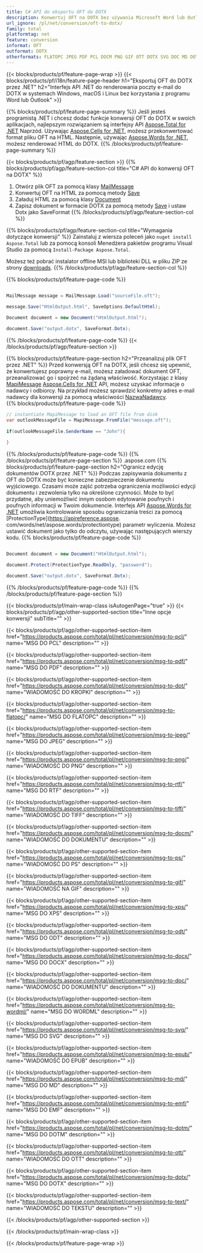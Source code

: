 ```yaml
---
title: C# API do eksportu OFT do DOTX
description: Konwertuj OFT na DOTX bez używania Microsoft Word lub Outlook na .NET
url_ignore: /pl/net/conversion/oft-to-dotx/
family: total
platformtag: net
feature: conversion
informat: OFT
outformat: DOTX
otherformats: FLATOPC JPEG PDF PCL DOCM PNG GIF OTT DOTX SVG DOC MD DOT ODT PS RTF XPS EPUB WORDML EMF DOTM TIFF DOCX TEXT
---
```

{{< blocks/products/pf/feature-page-wrap >}}
{{< blocks/products/pf/i18n/feature-page-header h1="Eksportuj OFT do DOTX przez .NET" h2="Interfejs API .NET do renderowania poczty e-mail do DOTX w systemach Windows, macOS i Linux bez korzystania z programu Word lub Outlook" >}}

{{% blocks/products/pf/feature-page-summary %}}
Jeśli jesteś programistą .NET i chcesz dodać funkcje konwersji OFT do DOTX w swoich aplikacjach, najlepszym rozwiązaniem są interfejsy API [Aspose.Total for .NET](https://products.aspose.com/total/net/) Naprzód. Używając [Aspose.Cells for .NET](https://products.aspose.com/cells/net/), możesz przekonwertować format pliku OFT na HTML. Następnie, używając [Aspose.Words for .NET](https://products.aspose.com/words/net/), możesz renderować HTML do DOTX.
{{% /blocks/products/pf/feature-page-summary  %}}

{{< blocks/products/pf/agp/feature-section >}}
{{% blocks/products/pf/agp/feature-section-col title="C# API do konwersji OFT na DOTX" %}}
1. Otwórz plik OFT za pomocą klasy [MailMessage](https://apireference.aspose.com/email/net/aspose.email/mailmessage)
2. Konwertuj OFT na HTML za pomocą metody [Save](https://apireference.aspose.com/email/net/aspose.email.mailmessage/save/methods/3)
3. Załaduj HTML za pomocą klasy [Document](https://apireference.aspose.com/words/net/aspose.words/document)
4. Zapisz dokument w formacie DOTX za pomocą metody [Save](https://apireference.aspose.com/words/net/aspose.words.document/save/methods/4) i ustaw Dotx jako SaveFormat
{{% /blocks/products/pf/agp/feature-section-col %}}

{{% blocks/products/pf/agp/feature-section-col title="Wymagania dotyczące konwersji" %}}
Zainstaluj z wiersza poleceń jako ```nuget install Aspose.Total``` lub za pomocą konsoli Menedżera pakietów programu Visual Studio za pomocą ```Install-Package Aspose.Total```.

Możesz też pobrać instalator offline MSI lub biblioteki DLL w pliku ZIP ze strony [downloads](https://downloads.aspose.com/total/net).
{{% /blocks/products/pf/agp/feature-section-col %}}

{{% blocks/products/pf/feature-page-code %}}

```cs

MailMessage message = MailMessage.Load("sourceFile.oft");
 
message.Save("HtmlOutput.html", SaveOptions.DefaultHtml);

Document document = new Document("HtmlOutput.html");

document.Save("output.dotx", SaveFormat.Dotx); 
```

{{% /blocks/products/pf/feature-page-code %}}
{{< /blocks/products/pf/agp/feature-section >}}

{{% blocks/products/pf/feature-page-section  h2="Przeanalizuj plik OFT przez .NET" %}}
Przed konwersją OFT na DOTX, jeśli chcesz się upewnić, że konwertujesz poprawny e-mail, możesz załadować dokument OFT, przeanalizować go i spojrzeć na żądaną właściwość. Korzystając z klasy [MapiMessage](https://apireference.aspose.com/email/net/aspose.email.mapi/mapimessage) [Aspose.Cells for .NET](https://products.aspose.com/cells/net/) API, możesz uzyskać informacje o nadawcy i odbiorcy. Na przykład możesz sprawdzić konkretny adres e-mail nadawcy dla konwersji za pomocą właściwości [NazwaNadawcy](https://apireference.aspose.com/email/net/aspose.email.mapi/mapimessage/properties/sendername).  
{{% blocks/products/pf/feature-page-code %}}

```cs
// instantiate MapiMessage to load an OFT file from disk
var outlookMessageFile = MapiMessage.FromFile("message.oft");
 
if(outlookMessageFile.SenderName == "John"){
    
}
```

{{% /blocks/products/pf/feature-page-code  %}}
{{% /blocks/products/pf/feature-page-section %}}
.aspose.com
{{% blocks/products/pf/feature-page-section  h2="Ogranicz edycję dokumentów DOTX przez .NET" %}}
Podczas zapisywania dokumentu z OFT do DOTX może być konieczne zabezpieczenie dokumentu wyjściowego. Czasami może zajść potrzeba ograniczenia możliwości edycji dokumentu i zezwolenia tylko na określone czynności. Może to być przydatne, aby uniemożliwić innym osobom edytowanie poufnych i poufnych informacji w Twoim dokumencie. Interfejs API [Aspose.Words for .NET](https://products.aspose.com/words/net/) umożliwia kontrolowanie sposobu ograniczania treści za pomocą [ProtectionType](https://apireference.aspose. com/words/net/aspose.words/protectiontype) parametr wyliczenia. Możesz ustawić dokument jako tylko do odczytu, używając następujących wierszy kodu. 
{{% blocks/products/pf/feature-page-code %}}

```cs

Document document = new Document("HtmlOutput.html");

document.Protect(ProtectionType.ReadOnly, "password");

document.Save("output.dotx", SaveFormat.Dotx);  
```

{{% /blocks/products/pf/feature-page-code  %}}
{{% /blocks/products/pf/feature-page-section %}}

{{< blocks/products/pf/main-wrap-class isAutogenPage="true" >}}
{{< blocks/products/pf/agp/other-supported-section title="Inne opcje konwersji" subTitle="" >}}

{{< blocks/products/pf/agp/other-supported-section-item href="https://products.aspose.com/total/pl/net/conversion/msg-to-pcl/" name="MSG DO PCL" description="" >}}

{{< blocks/products/pf/agp/other-supported-section-item href="https://products.aspose.com/total/pl/net/conversion/msg-to-pdf/" name="MSG DO PDF" description="" >}}

{{< blocks/products/pf/agp/other-supported-section-item href="https://products.aspose.com/total/pl/net/conversion/msg-to-dot/" name="WIADOMOŚĆ DO KROPKI" description="" >}}

{{< blocks/products/pf/agp/other-supported-section-item href="https://products.aspose.com/total/pl/net/conversion/msg-to-flatopc/" name="MSG DO FLATOPC" description="" >}}

{{< blocks/products/pf/agp/other-supported-section-item href="https://products.aspose.com/total/pl/net/conversion/msg-to-jpeg/" name="MSG DO JPEG" description="" >}}

{{< blocks/products/pf/agp/other-supported-section-item href="https://products.aspose.com/total/pl/net/conversion/msg-to-png/" name="WIADOMOŚĆ DO PNG" description="" >}}

{{< blocks/products/pf/agp/other-supported-section-item href="https://products.aspose.com/total/pl/net/conversion/msg-to-rtf/" name="MSG DO RTF" description="" >}}

{{< blocks/products/pf/agp/other-supported-section-item href="https://products.aspose.com/total/pl/net/conversion/msg-to-tiff/" name="WIADOMOŚĆ DO TIFF" description="" >}}

{{< blocks/products/pf/agp/other-supported-section-item href="https://products.aspose.com/total/pl/net/conversion/msg-to-docm/" name="WIADOMOŚĆ DO DOKUMENTU" description="" >}}

{{< blocks/products/pf/agp/other-supported-section-item href="https://products.aspose.com/total/pl/net/conversion/msg-to-ps/" name="WIADOMOŚĆ DO PS" description="" >}}

{{< blocks/products/pf/agp/other-supported-section-item href="https://products.aspose.com/total/pl/net/conversion/msg-to-gif/" name="WIADOMOŚĆ NA GIF" description="" >}}

{{< blocks/products/pf/agp/other-supported-section-item href="https://products.aspose.com/total/pl/net/conversion/msg-to-xps/" name="MSG DO XPS" description="" >}}

{{< blocks/products/pf/agp/other-supported-section-item href="https://products.aspose.com/total/pl/net/conversion/msg-to-odt/" name="MSG DO ODT" description="" >}}

{{< blocks/products/pf/agp/other-supported-section-item href="https://products.aspose.com/total/pl/net/conversion/msg-to-docx/" name="MSG DO DOCX" description="" >}}

{{< blocks/products/pf/agp/other-supported-section-item href="https://products.aspose.com/total/pl/net/conversion/msg-to-doc/" name="WIADOMOŚĆ DO DOKUMENTU" description="" >}}

{{< blocks/products/pf/agp/other-supported-section-item href="https://products.aspose.com/total/pl/net/conversion/msg-to-wordml/" name="MSG DO WORDML" description="" >}}

{{< blocks/products/pf/agp/other-supported-section-item href="https://products.aspose.com/total/pl/net/conversion/msg-to-svg/" name="MSG DO SVG" description="" >}}

{{< blocks/products/pf/agp/other-supported-section-item href="https://products.aspose.com/total/pl/net/conversion/msg-to-epub/" name="WIADOMOŚĆ DO EPUB" description="" >}}

{{< blocks/products/pf/agp/other-supported-section-item href="https://products.aspose.com/total/pl/net/conversion/msg-to-md/" name="MSG DO MD" description="" >}}

{{< blocks/products/pf/agp/other-supported-section-item href="https://products.aspose.com/total/pl/net/conversion/msg-to-emf/" name="MSG DO EMF" description="" >}}

{{< blocks/products/pf/agp/other-supported-section-item href="https://products.aspose.com/total/pl/net/conversion/msg-to-dotm/" name="MSG DO DOTM" description="" >}}

{{< blocks/products/pf/agp/other-supported-section-item href="https://products.aspose.com/total/pl/net/conversion/msg-to-ott/" name="WIADOMOŚĆ DO OTT" description="" >}}

{{< blocks/products/pf/agp/other-supported-section-item href="https://products.aspose.com/total/pl/net/conversion/msg-to-dotx/" name="MSG DO DOTX" description="" >}}

{{< blocks/products/pf/agp/other-supported-section-item href="https://products.aspose.com/total/pl/net/conversion/msg-to-text/" name="WIADOMOŚĆ DO TEKSTU" description="" >}}



{{< /blocks/products/pf/agp/other-supported-section >}}

{{< /blocks/products/pf/main-wrap-class >}}

{{< /blocks/products/pf/feature-page-wrap >}}